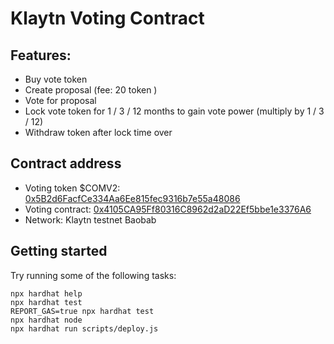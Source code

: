 # Klaytn Voting Contract

## Features:

- Buy vote token
- Create proposal (fee: 20 token )    
- Vote for proposal 
- Lock vote token for 1 / 3 / 12 months to gain vote power (multiply by 1 / 3 / 12)
- Withdraw token after lock time over

## Contract address
- Voting token $COMV2: [0x5B2d6FacfCe334Aa6Ee815fec9316b7e55a48086](https://baobab.scope.klaytn.com/account/0x5B2d6FacfCe334Aa6Ee815fec9316b7e55a48086?tabId=txList) 
- Voting contract: [0x4105CA95Ff80316C8962d2aD22Ef5bbe1e3376A6](https://baobab.scope.klaytn.com/account/0x4105CA95Ff80316C8962d2aD22Ef5bbe1e3376A6?tabId=txList)
- Network: Klaytn testnet Baobab

## Getting started
Try running some of the following tasks:

```shell
npx hardhat help
npx hardhat test
REPORT_GAS=true npx hardhat test
npx hardhat node
npx hardhat run scripts/deploy.js
```
